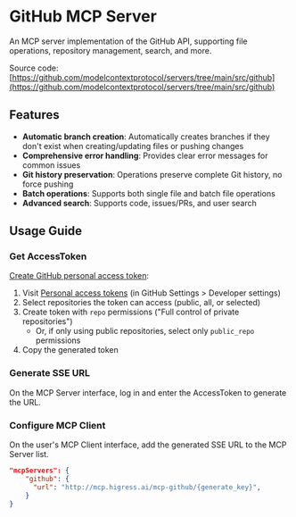 # GitHub MCP Server

An MCP server implementation of the GitHub API, supporting file operations, repository management, search, and more.

Source code: [https://github.com/modelcontextprotocol/servers/tree/main/src/github](https://github.com/modelcontextprotocol/servers/tree/main/src/github)

## Features

- **Automatic branch creation**: Automatically creates branches if they don't exist when creating/updating files or pushing changes
- **Comprehensive error handling**: Provides clear error messages for common issues
- **Git history preservation**: Operations preserve complete Git history, no force pushing
- **Batch operations**: Supports both single file and batch file operations
- **Advanced search**: Supports code, issues/PRs, and user search

## Usage Guide

### Get AccessToken
[Create GitHub personal access token](https://docs.github.com/en/authentication/keeping-your-account-and-data-secure/managing-your-personal-access-tokens):
   1. Visit [Personal access tokens](https://github.com/settings/tokens) (in GitHub Settings > Developer settings)
   2. Select repositories the token can access (public, all, or selected)
   3. Create token with `repo` permissions ("Full control of private repositories")
      - Or, if only using public repositories, select only `public_repo` permissions
   4. Copy the generated token
   
### Generate SSE URL

On the MCP Server interface, log in and enter the AccessToken to generate the URL.

### Configure MCP Client

On the user's MCP Client interface, add the generated SSE URL to the MCP Server list.

```json
"mcpServers": {
    "github": {
      "url": "http://mcp.higress.ai/mcp-github/{generate_key}",
    }
}
```

